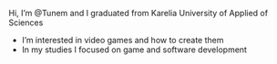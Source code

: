 Hi, I’m @Tunem and I graduated from Karelia University of Applied of Sciences
- I’m interested in video games and how to create them
- In my studies I focused on game and software development


<!---
Tunem/Tunem is a ✨ special ✨ repository because its `README.md` (this file) appears on your GitHub profile.
You can click the Preview link to take a look at your changes.
--->
